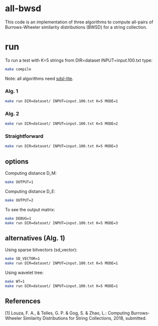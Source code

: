 # all-bwsd 

This code is an implementation of three algorithms to compute all-pairs of Burrows-Wheeler similarity distributions (BWSD) for a string collection.

# run

To run a test with K=5 strings from DIR=dataset INPUT=input.100.txt type:

```sh
make compile
```

Note: all algorithms need [sdsl-lite](https://github.com/simongog/sdsl-lite).

### Alg. 1

```sh
make run DIR=dataset/ INPUT=input.100.txt K=5 MODE=1
```

### Alg. 2

```sh
make run DIR=dataset/ INPUT=input.100.txt K=5 MODE=2
```

### Straightforward

```sh
make run DIR=dataset/ INPUT=input.100.txt K=5 MODE=3
```

## options

Computing distance D\_M:

```sh
make OUTPUT=1
```

Computing distance D\_E:

```sh
make OUTPUT=2
```

To see the output matrix:

```sh
make DEBUG=1
make run DIR=dataset/ INPUT=input.100.txt K=5 MODE=3
```


## alternatives (Alg. 1)

Using sparse bitvectors (sd\_vector):

```sh
make SD_VECTOR=1
make run DIR=dataset/ INPUT=input.100.txt K=5 MODE=1
```

Using wavelet tree:

```sh
make WT=1
make run DIR=dataset/ INPUT=input.100.txt K=5 MODE=1
```

## References

\[1\] 
Louza, F. A., & Telles, G. P. & Gog, S. & Zhao, L.: Computing Burrows-Wheeler Similarity Distributions for String Collections, 2018, submitted. 
